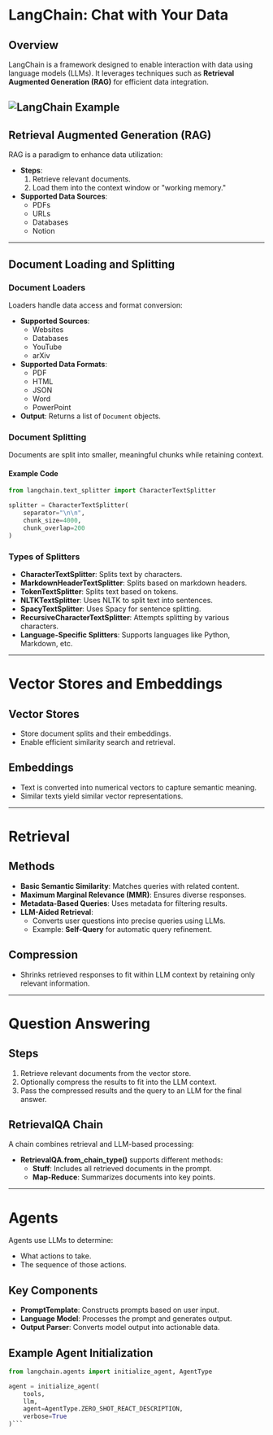 # LangChain: Chat with Your Data

## Overview

LangChain is a framework designed to enable interaction with data using language models (LLMs). It leverages techniques such as **Retrieval Augmented Generation (RAG)** for efficient data integration.

![LangChain Example](https://miro.medium.com/v2/resize:fit:1400/1*cHlQK5M1GRaeS_A-RbH1hw.jpeg)
---

## Retrieval Augmented Generation (RAG)

RAG is a paradigm to enhance data utilization:

- **Steps**:
  1. Retrieve relevant documents.
  2. Load them into the context window or "working memory."
- **Supported Data Sources**:
  - PDFs
  - URLs
  - Databases
  - Notion

---

## Document Loading and Splitting

### Document Loaders

Loaders handle data access and format conversion:

- **Supported Sources**:
  - Websites
  - Databases
  - YouTube
  - arXiv
- **Supported Data Formats**:
  - PDF
  - HTML
  - JSON
  - Word
  - PowerPoint
- **Output**: Returns a list of `Document` objects.

### Document Splitting

Documents are split into smaller, meaningful chunks while retaining context.

#### Example Code

```python
from langchain.text_splitter import CharacterTextSplitter

splitter = CharacterTextSplitter(
    separator="\n\n",
    chunk_size=4000,
    chunk_overlap=200
)
````
### Types of Splitters

- **CharacterTextSplitter**: Splits text by characters.
- **MarkdownHeaderTextSplitter**: Splits based on markdown headers.
- **TokenTextSplitter**: Splits text based on tokens.
- **NLTKTextSplitter**: Uses NLTK to split text into sentences.
- **SpacyTextSplitter**: Uses Spacy for sentence splitting.
- **RecursiveCharacterTextSplitter**: Attempts splitting by various characters.
- **Language-Specific Splitters**: Supports languages like Python, Markdown, etc.

---

# Vector Stores and Embeddings

## Vector Stores
- Store document splits and their embeddings.
- Enable efficient similarity search and retrieval.

## Embeddings
- Text is converted into numerical vectors to capture semantic meaning.
- Similar texts yield similar vector representations.

---

# Retrieval

## Methods

- **Basic Semantic Similarity**: Matches queries with related content.
- **Maximum Marginal Relevance (MMR)**: Ensures diverse responses.
- **Metadata-Based Queries**: Uses metadata for filtering results.
- **LLM-Aided Retrieval**:
  - Converts user questions into precise queries using LLMs.
  - Example: **Self-Query** for automatic query refinement.

## Compression
- Shrinks retrieved responses to fit within LLM context by retaining only relevant information.

---

# Question Answering

## Steps

1. Retrieve relevant documents from the vector store.
2. Optionally compress the results to fit into the LLM context.
3. Pass the compressed results and the query to an LLM for the final answer.

## RetrievalQA Chain

A chain combines retrieval and LLM-based processing:

- **RetrievalQA.from_chain_type()** supports different methods:
  - **Stuff**: Includes all retrieved documents in the prompt.
  - **Map-Reduce**: Summarizes documents into key points.

---

# Agents

Agents use LLMs to determine:

- What actions to take.
- The sequence of those actions.

## Key Components

- **PromptTemplate**: Constructs prompts based on user input.
- **Language Model**: Processes the prompt and generates output.
- **Output Parser**: Converts model output into actionable data.

## Example Agent Initialization

```python
from langchain.agents import initialize_agent, AgentType

agent = initialize_agent(
    tools,
    llm,
    agent=AgentType.ZERO_SHOT_REACT_DESCRIPTION,
    verbose=True
)```

